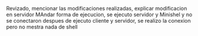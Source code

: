 Revizado, mencionar las modificaciones realizadas, explicar modificacion en servidor
MAndar forma de ejecucion, se ejecuto servidor y Minishel y no se conectaron
despues de ejecuto cliente y servidor, se realizo la conexion pero no mestra nada de shell
